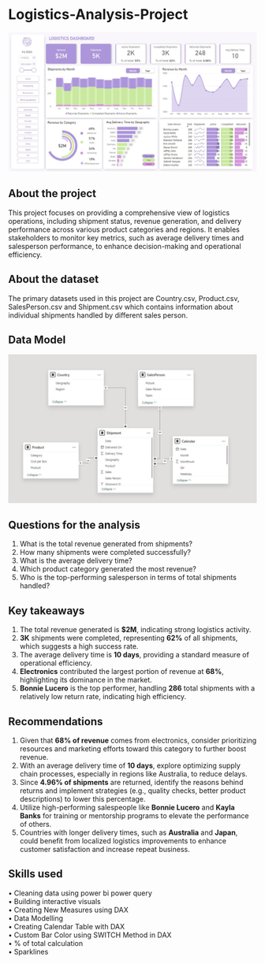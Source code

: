 # Logistics-Analysis-Project

![Dashboard Overview](https://github.com/KCMcafe15/Logistics-Analysis-Project/blob/96eb0250e964a8b3db3fa5d2f82272c92abdf1cd/img/Logistics%20Dashboard.JPG)

## About the project

This project focuses on providing a comprehensive view of logistics operations, including shipment status, revenue generation, and delivery performance across various product categories and regions. It enables stakeholders to monitor key metrics, such as average delivery times and salesperson performance, to enhance decision-making and operational efficiency.

## About the dataset

The primary datasets used in this project are Country.csv, Product.csv, SalesPerson.csv and Shipment.csv which contains information about individual shipments handled by different sales person.

## Data Model

![Data Model](https://github.com/KCMcafe15/Logistics-Analysis-Project/blob/96eb0250e964a8b3db3fa5d2f82272c92abdf1cd/img/data%20model.JPG)

## Questions for the analysis
1. What is the total revenue generated from shipments?
2. How many shipments were completed successfully?
3. What is the average delivery time?
4. Which product category generated the most revenue?
5. Who is the top-performing salesperson in terms of total shipments handled?

## Key takeaways
1. The total revenue generated is **$2M**, indicating strong logistics activity.
2. **3K** shipments were completed, representing **62%** of all shipments, which suggests a high success rate.
3. The average delivery time is **10 days**, providing a standard measure of operational efficiency.
4. **Electronics** contributed the largest portion of revenue at **68%**, highlighting its dominance in the market.
5. **Bonnie Lucero** is the top performer, handling **286** total shipments with a relatively low return rate, indicating high efficiency.

## Recommendations

1. Given that **68% of revenue** comes from electronics, consider prioritizing resources and marketing efforts toward this category to further boost revenue.   
2. With an average delivery time of **10 days**, explore optimizing supply chain processes, especially in regions like Australia, to reduce delays.
3. Since **4.96% of shipments** are returned, identify the reasons behind returns and implement strategies (e.g., quality checks, better product descriptions) to lower this percentage.
4. Utilize high-performing salespeople like **Bonnie Lucero** and **Kayla Banks** for training or mentorship programs to elevate the performance of others.
5. Countries with longer delivery times, such as **Australia** and **Japan**, could benefit from localized logistics improvements to enhance customer satisfaction and increase repeat business.

## Skills used
•	Cleaning data using power bi power query <br>
•	Building interactive visuals <br>
•	Creating New Measures using DAX <br>
•	Data Modelling <br>
•	Creating Calendar Table with DAX <br>
•	Custom Bar Color using SWITCH Method in DAX <br>
•	% of total calculation <br>
•	Sparklines

